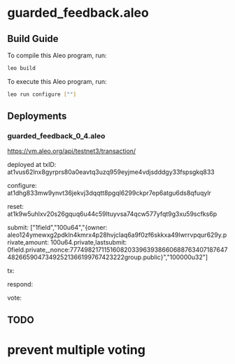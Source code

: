# guarded_feedback.aleo

## Build Guide

To compile this Aleo program, run:

```bash
leo build
```

To execute this Aleo program, run:

```bash
leo run configure [""]
```

## Deployments

### guarded_feedback_0_4.aleo

https://vm.aleo.org/api/testnet3/transaction/

deployed at txID:
at1vus62lnx8gyrprs80a0eavtq3uzq959eyjme4vdjsdddgy33fspsgkq833

configure:
at1dhg833mw9ynvt36jekvj3dqqtt8pgql6299ckpr7ep6atgu6ds8qfuqylr

reset:
at1k9w5uhlxv20s26gquq6u44c59ltuyvsa74qcw577yfqt9g3xu59scfks6p

submit:
["1field","100u64","{owner: aleo124ymewxg2pdkln4kmrx4p28hvjclaq6a9f0zf6skkxa49lwrrvpqur629y.private,amount: 100u64.private,lastsubmit: 0field.private,_nonce:7774982171151608203396393866068876340718764748266590473492521366199767423222group.public}","100000u32"]

tx:

respond:

vote:

## TODO

# prevent multiple voting

